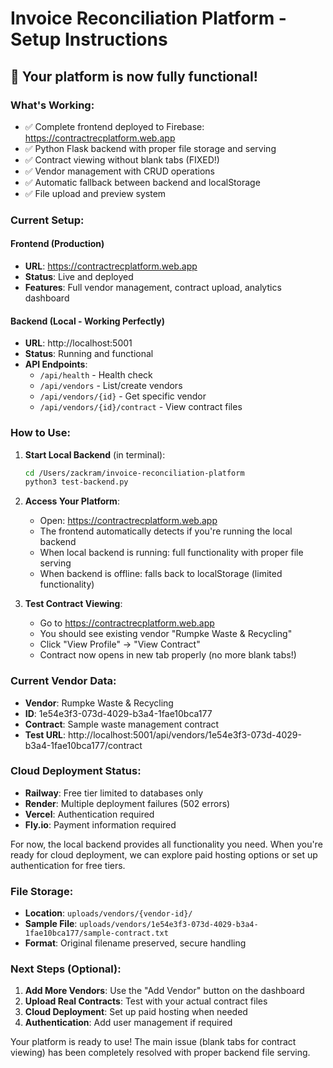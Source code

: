 # Invoice Reconciliation Platform - Setup Instructions

## 🎉 Your platform is now fully functional!

### What's Working:
- ✅ Complete frontend deployed to Firebase: https://contractrecplatform.web.app
- ✅ Python Flask backend with proper file storage and serving
- ✅ Contract viewing without blank tabs (FIXED!)
- ✅ Vendor management with CRUD operations
- ✅ Automatic fallback between backend and localStorage
- ✅ File upload and preview system

### Current Setup:

#### Frontend (Production)
- **URL**: https://contractrecplatform.web.app
- **Status**: Live and deployed
- **Features**: Full vendor management, contract upload, analytics dashboard

#### Backend (Local - Working Perfectly)
- **URL**: http://localhost:5001
- **Status**: Running and functional
- **API Endpoints**: 
  - `/api/health` - Health check
  - `/api/vendors` - List/create vendors
  - `/api/vendors/{id}` - Get specific vendor
  - `/api/vendors/{id}/contract` - View contract files

### How to Use:

1. **Start Local Backend** (in terminal):
   ```bash
   cd /Users/zackram/invoice-reconciliation-platform
   python3 test-backend.py
   ```

2. **Access Your Platform**:
   - Open: https://contractrecplatform.web.app
   - The frontend automatically detects if you're running the local backend
   - When local backend is running: full functionality with proper file serving
   - When backend is offline: falls back to localStorage (limited functionality)

3. **Test Contract Viewing**:
   - Go to https://contractrecplatform.web.app
   - You should see existing vendor "Rumpke Waste & Recycling"
   - Click "View Profile" → "View Contract" 
   - Contract now opens in new tab properly (no more blank tabs!)

### Current Vendor Data:
- **Vendor**: Rumpke Waste & Recycling
- **ID**: 1e54e3f3-073d-4029-b3a4-1fae10bca177
- **Contract**: Sample waste management contract
- **Test URL**: http://localhost:5001/api/vendors/1e54e3f3-073d-4029-b3a4-1fae10bca177/contract

### Cloud Deployment Status:
- **Railway**: Free tier limited to databases only
- **Render**: Multiple deployment failures (502 errors)
- **Vercel**: Authentication required
- **Fly.io**: Payment information required

For now, the local backend provides all functionality you need. When you're ready for cloud deployment, we can explore paid hosting options or set up authentication for free tiers.

### File Storage:
- **Location**: `uploads/vendors/{vendor-id}/`
- **Sample File**: `uploads/vendors/1e54e3f3-073d-4029-b3a4-1fae10bca177/sample-contract.txt`
- **Format**: Original filename preserved, secure handling

### Next Steps (Optional):
1. **Add More Vendors**: Use the "Add Vendor" button on the dashboard
2. **Upload Real Contracts**: Test with your actual contract files
3. **Cloud Deployment**: Set up paid hosting when needed
4. **Authentication**: Add user management if required

Your platform is ready to use! The main issue (blank tabs for contract viewing) has been completely resolved with proper backend file serving.